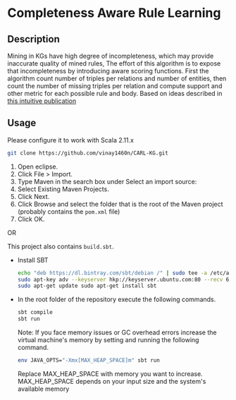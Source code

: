 Completeness Aware Rule Learning
================================
## Description
Mining in KGs have high degree of incompleteness, which may provide inaccurate quality of mined rules, The effort of this algorithm is to expose that incompleteness by introducing aware scoring functions. First the algorithm count number of triples per relations and number of entities, then count the number of missing triples per relation and compute support and other metric for each possible rule and body. Based on ideas described in [this intuitive publication](https://www.researchgate.net/publication/320204461_Completeness-Aware_Rule_Learning_from_Knowledge_Graphs)

## Usage

Please configure it to work with Scala 2.11.x
```sh
git clone https://github.com/vinay1460n/CARL-KG.git
```
1. Open eclipse.
2. Click File > Import.
3. Type Maven in the search box under Select an import source:
4. Select Existing Maven Projects.
5. Click Next.
6. Click Browse and select the folder that is the root of the Maven project (probably contains the `pom.xml` file)
7. Click OK.

OR

This project also contains `build.sbt`.
- Install SBT
    ```sh
    echo "deb https://dl.bintray.com/sbt/debian /" | sudo tee -a /etc/apt/sources.list.d/sbt.list
    sudo apt-key adv --keyserver hkp://keyserver.ubuntu.com:80 --recv 642AC823 
    sudo apt-get update sudo apt-get install sbt
- In the root folder of the repository execute the following commands.
	```sh
	sbt compile
	sbt run
	```	
	Note: If you face memory issues or GC overhead errors increase the virtual machine's memory by setting and running the following command.
	```sh
	env JAVA_OPTS="-Xmx[MAX_HEAP_SPACE]m" sbt run 
	```
	Replace MAX_HEAP_SPACE with memory you want to increase. MAX_HEAP_SPACE depends on your input size and the system's available memory


